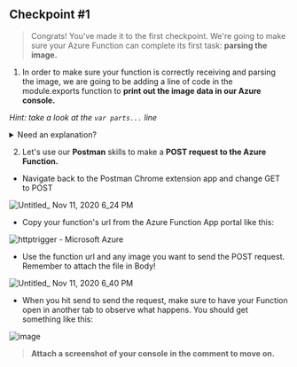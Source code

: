 ## Checkpoint #1

> Congrats! You've made it to the first checkpoint. We're going to make sure your Azure Function can complete its first task: **parsing the image.**

1. In order to make sure your function is correctly receiving and parsing the image, we are going to be adding a line of code in the module.exports function to **print out the image data in our Azure console.**

*Hint: take a look at the ```var parts...``` line*

<details>
<summary>Need an explanation?</summary>
<br>

* Use context.log() to print to console
* Our last line of code, `var parts = multipart.Parse(body, boundary);`, stored our parsed image...
* We only have one image, so let's access it in the array with the index of 0: `parts[0]`

Final line of code: `context.log(parts[0]);`

</details>

2. Let's use our **Postman** skills to make a **POST request to the Azure Function.**

* Navigate back to the Postman Chrome extension app and change GET to POST

![Untitled_ Nov 11, 2020 6_24 PM](https://user-images.githubusercontent.com/69332964/98876201-c3bca780-244b-11eb-9b94-8d3cecc80115.gif)

* Copy your function's url from the Azure Function App portal like this:

![httptrigger - Microsoft Azure](https://user-images.githubusercontent.com/69332964/98876502-6f65f780-244c-11eb-832b-a25888b980da.gif)

* Use the function url and any image you want to send the POST request. Remember to attach the file in Body!

![Untitled_ Nov 11, 2020 6_40 PM](https://user-images.githubusercontent.com/69332964/98876997-780afd80-244d-11eb-87fc-13822d909f2f.gif)

* When you hit send to send the request, make sure to have your Function open in another tab to observe what happens. You should get something like this:

![image](https://user-images.githubusercontent.com/69332964/98876407-3c236880-244c-11eb-9965-afed1085debb.png)


> **Attach a screenshot of your console in the comment to move on.**
